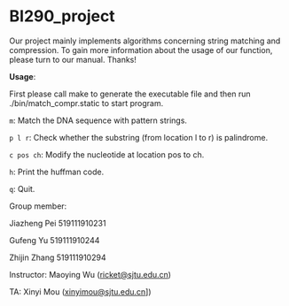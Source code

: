 # BI290_project

Our project mainly implements algorithms concerning string matching and compression. To gain more information about the usage of our function, please turn to our manual. Thanks!

**Usage**:

First please call make to generate the executable file and then run ./bin/match_compr.static to start program.

`m`: Match the DNA sequence with pattern strings.

`p l r`: Check whether the substring (from location l to r) is palindrome.

`c pos ch`: Modify the nucleotide at location pos to ch.

`h`: Print the huffman code.

`q`: Quit.



Group member:

Jiazheng Pei 519111910231

Gufeng Yu 519111910244

Zhijin Zhang 519111910294



Instructor: Maoying Wu (ricket@sjtu.edu.cn)

TA: Xinyi Mou (xinyimou@sjtu.edu.cn])
